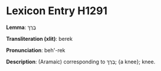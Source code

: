 # Lexicon Entry H1291

**Lemma**: בֶּרֶךְ

**Transliteration (xlit)**: berek

**Pronunciation**: beh'-rek

**Description**:
(Aramaic) corresponding to בֶּרֶךְ; {a knee}; knee.
